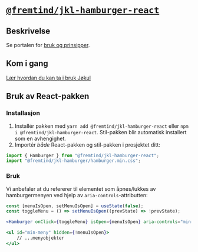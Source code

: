 # [`@fremtind/jkl-hamburger-react`](https://jokul.fremtind.no/komponenter/hamburger)

## Beskrivelse

Se portalen for [bruk og prinsipper](https://jokul.fremtind.no/komponenter/hamburger).

## Kom i gang

[Lær hvordan du kan ta i bruk Jøkul](https://jokul.fremtind.no/developer/getting-started/)

## Bruk av React-pakken

### Installasjon

1. Installér pakken med `yarn add @fremtind/jkl-hamburger-react` eller `npm i @fremtind/jkl-hamburger-react`. Stil-pakken blir automatisk installert som en avhengighet.
2. Importér _både_ React-pakken og stil-pakken i prosjektet ditt:

```js
import { Hamburger } from "@fremtind/jkl-hamburger-react";
import "@fremtind/jkl-hamburger/hamburger.min.css";
```

### Bruk

Vi anbefaler at du refererer til elementet som åpnes/lukkes av hamburgermenyen ved hjelp av `aria-controls`-attributten:

```jsx
const [menuIsOpen, setMenuIsOpen] = useState(false);
const toggleMenu = () => setMenuIsOpen((prevState) => !prevState);

<Hamburger onClick={toggleMenu} isOpen={menuIsOpen} aria-controls="min-meny" />

<ul id="min-meny" hidden={!menuIsOpen}>
    // ...menyobjekter
</ul>
```
